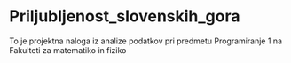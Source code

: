 # Priljubljenost_slovenskih_gora
To je projektna naloga iz analize podatkov pri predmetu Programiranje 1 na Fakulteti za matematiko in fiziko
